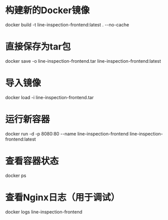 # 构建新的Docker镜像
docker build -t line-inspection-frontend:latest . --no-cache

# 直接保存为tar包
docker save -o line-inspection-frontend.tar line-inspection-frontend:latest

# 导入镜像
docker load -i line-inspection-frontend.tar

# 运行新容器
docker run -d -p 8080:80 --name line-inspection-frontend line-inspection-frontend:latest

# 查看容器状态
docker ps

# 查看Nginx日志（用于调试）
docker logs line-inspection-frontend